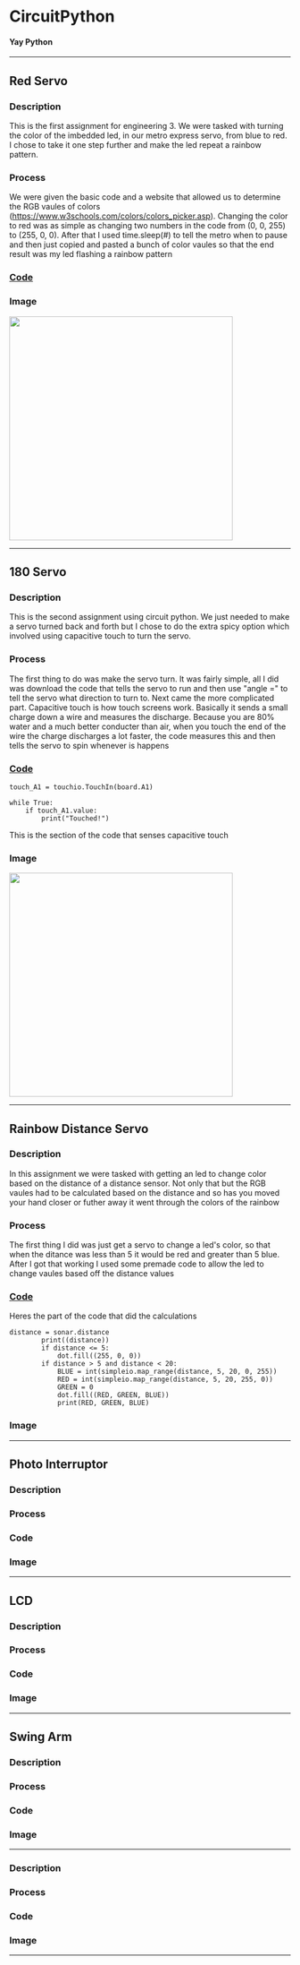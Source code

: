 # CircuitPython
#### Yay Python
-------------

## Red Servo

### Description

This is the first assignment for engineering 3. We were tasked with turning the color of the imbedded led, in our metro express servo, from blue to red. I chose to take it one step further and make the led repeat a rainbow pattern. 

### Process

We were given the basic code and a website that allowed us to determine the RGB vaules of colors (https://www.w3schools.com/colors/colors_picker.asp). Changing the color to red was as simple as changing two numbers in the code from (0, 0, 255) to (255, 0, 0). After that I used time.sleep(#) to tell the metro when to pause and then just copied and pasted a bunch of color vaules so that the end result was my led flashing a rainbow pattern 

### [Code](Code/Red.py)

### Image

<img src="Images/ezgif-3-125a11c069bc.gif" width="400" height="400" />

---------

## 180 Servo

### Description

This is the second assignment using circuit python. We just needed to make a servo turned back and forth but I chose to do the extra spicy option which involved using capacitive touch to turn the servo. 

### Process

The first thing to do was make the servo turn. It was fairly simple, all I did was download the code that tells the servo to run and then use "angle =" to tell the servo what direction to turn to. Next came the more complicated part. Capacitive touch is how touch screens work. Basically it sends a small charge down a wire and measures the discharge. Because you are 80% water and a much better conducter than air, when you touch the end of the wire the charge discharges a lot faster, the code measures this and then tells the servo to spin whenever is happens 

### [Code](Code/Capacitive.py) 

```
touch_A1 = touchio.TouchIn(board.A1)

while True:
    if touch_A1.value:
        print("Touched!")
```
This is the section of the code that senses capacitive touch 

### Image 

<img src="Images/ezgif-3-e8f5a2736d0e.gif" width="400" Height="400">

-------

## Rainbow Distance Servo 

### Description

In this assignment we were tasked with getting an led to change color based on the distance of a distance sensor. Not only that but the RGB vaules had to be calculated based on the distance and so has you moved your hand closer or futher away it went through the colors of the rainbow 

### Process

The first thing I did was just get a servo to change a led's color, so that when the ditance was less than 5 it would be red and greater than 5 blue. After I got that working I used some premade code to allow the led to change vaules based off the distance values  

### [Code](Code/RainbowDistance.py)

Heres the part of the code that did the calculations

```
distance = sonar.distance
        print((distance))
        if distance <= 5:
            dot.fill((255, 0, 0))
        if distance > 5 and distance < 20:
            BLUE = int(simpleio.map_range(distance, 5, 20, 0, 255))
            RED = int(simpleio.map_range(distance, 5, 20, 255, 0))
            GREEN = 0
            dot.fill((RED, GREEN, BLUE))
            print(RED, GREEN, BLUE)
```

### Image 
-------

## Photo Interruptor 

### Description 
### Process
### Code
### Image 
-------

## LCD

### Description 
### Process
### Code
### Image 
-------

## Swing Arm 

### Description 
### Process
### Code
### Image 
-------

### Description 
### Process
### Code
### Image 
-------
